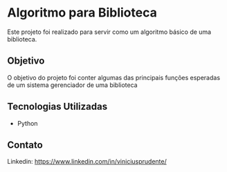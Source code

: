 # Algoritmo para Biblioteca
Este projeto foi realizado para servir como um algoritmo básico de uma biblioteca.

## Objetivo
O objetivo do projeto foi conter algumas das principais funções esperadas de um sistema gerenciador de uma biblioteca




## Tecnologias Utilizadas
* Python
  


## Contato
Linkedin: https://www.linkedin.com/in/viniciusprudente/
